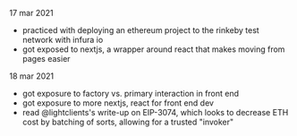 17 mar 2021
- practiced with deploying an ethereum project to the rinkeby test network with infura io
- got exposed to nextjs, a wrapper around react that makes moving from pages easier

18 mar 2021
- got exposure to factory vs. primary interaction in front end
- got exposure to more nextjs, react for front end dev
- read @lightclients's write-up on EIP-3074, which looks to decrease ETH cost by batching of sorts, allowing for a trusted "invoker" 
